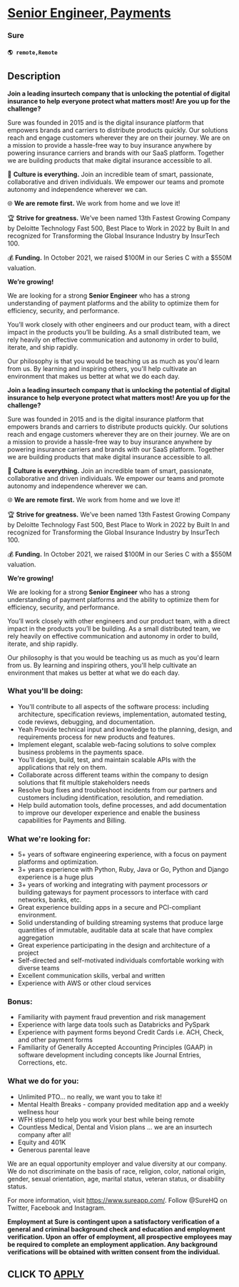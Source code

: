 # [Senior Engineer, Payments](https://www.remotewlb.com/apply/senior-engineer-payments)  
### Sure  
#### `🌎 remote,Remote`  

## Description

 **Join a leading insurtech company that is unlocking the potential of digital insurance to help everyone protect what matters most! Are you up for the challenge?**

Sure was founded in 2015 and is the digital insurance platform that empowers brands and carriers to distribute products quickly. Our solutions reach and engage customers wherever they are on their journey. We are on a mission to provide a hassle-free way to buy insurance anywhere by powering insurance carriers and brands with our SaaS platform. Together we are building products that make digital insurance accessible to all.

  

🤝 **Culture is everything.** Join an incredible team of smart, passionate, collaborative and driven individuals. We empower our teams and promote autonomy and independence wherever we can.

🌐 **We are remote first.** We work from home and we love it!

🏆 **Strive for greatness.** We’ve been named 13th Fastest Growing Company by Deloitte Technology Fast 500, Best Place to Work in 2022 by Built In and recognized for Transforming the Global Insurance Industry by InsurTech 100.

💰 **Funding.** In October 2021, we raised $100M in our Series C with a $550M valuation.

  

 **We’re growing!**

We are looking for a strong **Senior Engineer** who has a strong understanding of payment platforms and the ability to optimize them for efficiency, security, and performance.

  

You’ll work closely with other engineers and our product team, with a direct impact in the products you’ll be building. As a small distributed team, we rely heavily on effective communication and autonomy in order to build, iterate, and ship rapidly.

  

Our philosophy is that you would be teaching us as much as you'd learn from us. By learning and inspiring others, you'll help cultivate an environment that makes us better at what we do each day.

  

 **Join a leading insurtech company that is unlocking the potential of digital insurance to help everyone protect what matters most! Are you up for the challenge?**

Sure was founded in 2015 and is the digital insurance platform that empowers brands and carriers to distribute products quickly. Our solutions reach and engage customers wherever they are on their journey. We are on a mission to provide a hassle-free way to buy insurance anywhere by powering insurance carriers and brands with our SaaS platform. Together we are building products that make digital insurance accessible to all.

  

🤝 **Culture is everything.** Join an incredible team of smart, passionate, collaborative and driven individuals. We empower our teams and promote autonomy and independence wherever we can.

🌐 **We are remote first.** We work from home and we love it!

🏆 **Strive for greatness.** We’ve been named 13th Fastest Growing Company by Deloitte Technology Fast 500, Best Place to Work in 2022 by Built In and recognized for Transforming the Global Insurance Industry by InsurTech 100.

💰 **Funding.** In October 2021, we raised $100M in our Series C with a $550M valuation.

  

 **We’re growing!**

We are looking for a strong **Senior Engineer** who has a strong understanding of payment platforms and the ability to optimize them for efficiency, security, and performance.

  

You’ll work closely with other engineers and our product team, with a direct impact in the products you’ll be building. As a small distributed team, we rely heavily on effective communication and autonomy in order to build, iterate, and ship rapidly.

  

Our philosophy is that you would be teaching us as much as you'd learn from us. By learning and inspiring others, you'll help cultivate an environment that makes us better at what we do each day.

  

### What you'll be doing:

* You'll contribute to all aspects of the software process: including architecture, specification reviews, implementation, automated testing, code reviews, debugging, and documentation.
* Yeah Provide technical input and knowledge to the planning, design, and requirements process for new products and features.
* Implement elegant, scalable web-facing solutions to solve complex business problems in the payments space.
* You'll design, build, test, and maintain scalable APIs with the applications that rely on them.
* Collaborate across different teams within the company to design solutions that fit multiple stakeholders needs
* Resolve bug fixes and troubleshoot incidents from our partners and customers including identification, resolution, and remediation.
* Help build automation tools, define processes, and add documentation to improve our developer experience and enable the business capabilities for Payments and Billing.

  

### What we're looking for:

* 5+ years of software engineering experience, with a focus on payment platforms and optimization.
* 3+ years experience with Python, Ruby, Java or Go, Python and Django experience is a huge plus
* 3+ years of working and integrating with payment processors _or_ building gateways for payment processors to interface with card networks, banks, etc.
* Great experience building apps in a secure and PCI-compliant environment.
* Solid understanding of building streaming systems that produce large quantities of immutable, auditable data at scale that have complex aggregation
* Great experience participating in the design and architecture of a project
* Self-directed and self-motivated individuals comfortable working with diverse teams
* Excellent communication skills, verbal and written
* Experience with AWS or other cloud services

  

### Bonus:

* Familiarity with payment fraud prevention and risk management
* Experience with large data tools such as Databricks and PySpark
* Experience with payment forms beyond Credit Cards i.e. ACH, Check, and other payment forms
* Familiarity of Generally Accepted Accounting Principles (GAAP) in software development including concepts like Journal Entries, Corrections, etc.

  

### What we do for you:

* Unlimited PTO… no really, we want you to take it!
* Mental Health Breaks - company provided meditation app and a weekly wellness hour
* WFH stipend to help you work your best while being remote
* Countless Medical, Dental and Vision plans … we are an insurtech company after all!
* Equity and 401K
* Generous parental leave

  

We are an equal opportunity employer and value diversity at our company. We do not discriminate on the basis of race, religion, color, national origin, gender, sexual orientation, age, marital status, veteran status, or disability status.

  

For more information, visit https://www.sureapp.com/. Follow @SureHQ on Twitter, Facebook and Instagram.

  

**Employment at Sure is contingent upon a satisfactory verification of a general and criminal background check and education and employment verification. Upon an offer of employment, all prospective employees may be required to complete an employment application. Any background verifications will be obtained with written consent from the individual.**

  
## CLICK TO [APPLY](https://www.remotewlb.com/apply/senior-engineer-payments)

